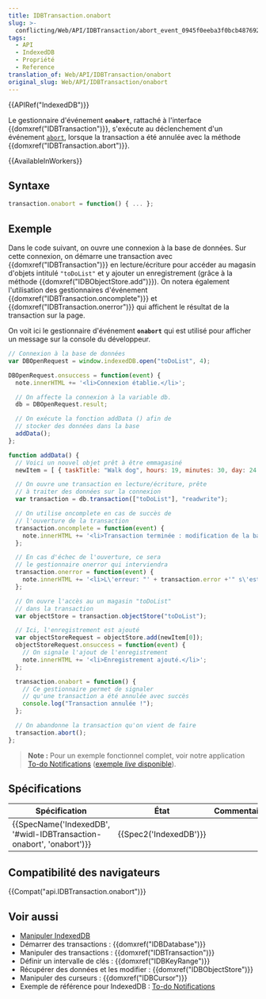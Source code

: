 ```yaml
---
title: IDBTransaction.onabort
slug: >-
  conflicting/Web/API/IDBTransaction/abort_event_0945f0eeba3f0bcb487692fdcd8d6f40
tags:
  - API
  - IndexedDB
  - Propriété
  - Reference
translation_of: Web/API/IDBTransaction/onabort
original_slug: Web/API/IDBTransaction/onabort
---
```

{{APIRef("IndexedDB")}}

Le gestionnaire d'événement **`onabort`**, rattaché à l'interface {{domxref("IDBTransaction")}}, s'exécute au déclenchement d'un événement [`abort`](/fr/docs/Web/Events/abort), lorsque la transaction a été annulée avec la méthode {{domxref("IDBTransaction.abort")}}.

{{AvailableInWorkers}}

## Syntaxe

```js
transaction.onabort = function() { ... };
```

## Exemple

Dans le code suivant, on ouvre une connexion à la base de données. Sur cette connexion, on démarre une transaction avec {{domxref("IDBTransaction")}} en lecture/écriture pour accéder au magasin d'objets intitulé `"toDoList"` et y ajouter un enregistrement (grâce à la méthode {{domxref("IDBObjectStore.add")}}). On notera également l'utilisation des gestionnaires d'événement {{domxref("IDBTransaction.oncomplete")}} et {{domxref("IDBTransaction.onerror")}} qui affichent le résultat de la transaction sur la page.

On voit ici le gestionnaire d'événement **`onabort`** qui est utilisé pour afficher un message sur la console du développeur.

```js
// Connexion à la base de données
var DBOpenRequest = window.indexedDB.open("toDoList", 4);

DBOpenRequest.onsuccess = function(event) {
  note.innerHTML += '<li>Connexion établie.</li>';

  // On affecte la connexion à la variable db.
  db = DBOpenRequest.result;

  // On exécute la fonction addData () afin de
  // stocker des données dans la base
  addData();
};

function addData() {
  // Voici un nouvel objet prêt à être emmagasiné
  newItem = [ { taskTitle: "Walk dog", hours: 19, minutes: 30, day: 24, month: "December", year: 2013, notified: "no" } ];

  // On ouvre une transaction en lecture/écriture, prête
  // à traiter des données sur la connexion
  var transaction = db.transaction(["toDoList"], "readwrite");

  // On utilise oncomplete en cas de succès de
  // l'ouverture de la transaction
  transaction.oncomplete = function(event) {
    note.innerHTML += '<li>Transaction terminée : modification de la base de données OK.</li>';
  };

  // En cas d'échec de l'ouverture, ce sera
  // le gestionnaire onerror qui interviendra
  transaction.onerror = function(event) {
    note.innerHTML += '<li>L\'erreur: "' + transaction.error +'" s\'est produite, échec de la transaction.</li>';
  };

  // On ouvre l'accès au un magasin "toDoList"
  // dans la transaction
  var objectStore = transaction.objectStore("toDoList");

  // Ici, l'enregistrement est ajouté
  var objectStoreRequest = objectStore.add(newItem[0]);
  objectStoreRequest.onsuccess = function(event) {
    // On signale l'ajout de l'enregistrement
    note.innerHTML += '<li>Enregistrement ajouté.</li>';
  };

  transaction.onabort = function() {
    // Ce gestionnaire permet de signaler
    // qu'une transaction a été annulée avec succès
    console.log("Transaction annulée !");
  };

  // On abandonne la transaction qu'on vient de faire
  transaction.abort();
};
```

> **Note :** Pour un exemple fonctionnel complet, voir notre application [To-do Notifications](https://github.com/mdn/to-do-notifications/) ([exemple _live_ disponible](https://mdn.github.io/to-do-notifications/)).

## Spécifications

| Spécification                                                                                | État                         | Commentaires |
| -------------------------------------------------------------------------------------------- | ---------------------------- | ------------ |
| {{SpecName('IndexedDB', '#widl-IDBTransaction-onabort', 'onabort')}} | {{Spec2('IndexedDB')}} |              |

## Compatibilité des navigateurs

{{Compat("api.IDBTransaction.onabort")}}

## Voir aussi

- [Manipuler IndexedDB](/fr/docs/Web/API/API_IndexedDB/Using_IndexedDB)
- Démarrer des transactions : {{domxref("IDBDatabase")}}
- Manipuler des transactions : {{domxref("IDBTransaction")}}
- Définir un intervalle de clés : {{domxref("IDBKeyRange")}}
- Récupérer des données et les modifier : {{domxref("IDBObjectStore")}}
- Manipuler des curseurs : {{domxref("IDBCursor")}}
- Exemple de référence pour IndexedDB : [To-do Notifications](https://github.com/mdn/to-do-notifications/tree/gh-pages)
